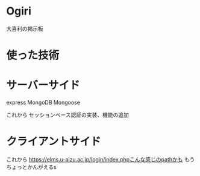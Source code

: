 # Ogiri


大喜利の掲示板

# 使った技術

# サーバーサイド
express MongoDB Mongoose

これから
セッションベース認証の実装、機能の追加

# クライアントサイド
これから
https://elms.u-aizu.ac.jp/login/index.phpこんな感じのpathかも
もうちょっとかんがえるs




